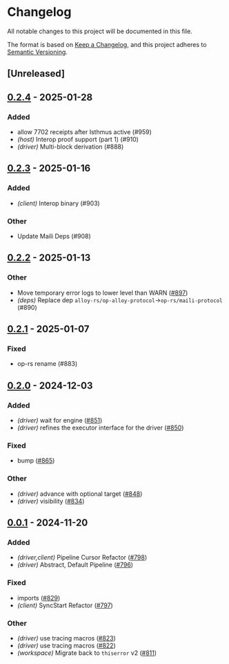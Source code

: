 # Changelog

All notable changes to this project will be documented in this file.

The format is based on [Keep a Changelog](https://keepachangelog.com/en/1.0.0/),
and this project adheres to [Semantic Versioning](https://semver.org/spec/v2.0.0.html).

## [Unreleased]

## [0.2.4](https://github.com/op-rs/kona/compare/kona-driver-v0.2.3...kona-driver-v0.2.4) - 2025-01-28

### Added

- allow 7702 receipts after Isthmus active (#959)
- *(host)* Interop proof support (part 1) (#910)
- *(driver)* Multi-block derivation (#888)

## [0.2.3](https://github.com/op-rs/kona/compare/kona-driver-v0.2.2...kona-driver-v0.2.3) - 2025-01-16

### Added

- *(client)* Interop binary (#903)

### Other

- Update Maili Deps (#908)

## [0.2.2](https://github.com/op-rs/kona/compare/kona-driver-v0.2.1...kona-driver-v0.2.2) - 2025-01-13

### Other

- Move temporary error logs to lower level than WARN ([#897](https://github.com/op-rs/kona/pull/897))
- *(deps)* Replace dep `alloy-rs/op-alloy-protocol`->`op-rs/maili-protocol` (#890)

## [0.2.1](https://github.com/op-rs/kona/compare/kona-driver-v0.2.0...kona-driver-v0.2.1) - 2025-01-07

### Fixed

- op-rs rename (#883)

## [0.2.0](https://github.com/op-rs/kona/compare/kona-driver-v0.1.0...kona-driver-v0.2.0) - 2024-12-03

### Added

- *(driver)* wait for engine ([#851](https://github.com/op-rs/kona/pull/851))
- *(driver)* refines the executor interface for the driver ([#850](https://github.com/op-rs/kona/pull/850))

### Fixed

- bump ([#865](https://github.com/op-rs/kona/pull/865))

### Other

- *(driver)* advance with optional target ([#848](https://github.com/op-rs/kona/pull/848))
- *(driver)* visibility ([#834](https://github.com/op-rs/kona/pull/834))

## [0.0.1](https://github.com/op-rs/kona/compare/kona-driver-v0.0.0...kona-driver-v0.0.1) - 2024-11-20

### Added

- *(driver,client)* Pipeline Cursor Refactor ([#798](https://github.com/op-rs/kona/pull/798))
- *(driver)* Abstract, Default Pipeline ([#796](https://github.com/op-rs/kona/pull/796))

### Fixed

- imports ([#829](https://github.com/op-rs/kona/pull/829))
- *(client)* SyncStart Refactor ([#797](https://github.com/op-rs/kona/pull/797))

### Other

- *(driver)* use tracing macros ([#823](https://github.com/op-rs/kona/pull/823))
- *(driver)* use tracing macros ([#822](https://github.com/op-rs/kona/pull/822))
- *(workspace)* Migrate back to `thiserror` v2 ([#811](https://github.com/op-rs/kona/pull/811))
